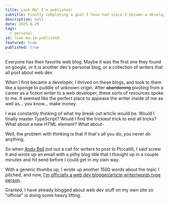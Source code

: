 ```yaml
---
title: Look Ma! I'm published!
subtitle: Finally completing a goal I have had since I became a developer.
description: null
date: 2025-8-29
tags:
  - personal
id: look-ma-im-published
featured: true
published: true
---
```


Everyone has their favorite web blog. Maybe it was the first one they found on google, or it is another dev's personal blog, or a collection of writers that all post about web dev.

When I first became a developer, I thrived on these blogs, and took to them like a sponge to puddle of unknown origin. After ~~abandoning~~ pivoting from a career as a fiction writer to a web developer, these sorts of resources spoke to me. It seemed like the perfect place to appease the writer inside of me as well as... you know... make money.

I was constantly thinking of what my break out article would be. Would I finally master TypeScript? Would I find the trickiest trick to end all tricks? What about a new HTML element? What about-

Well, the problem with thinking is that if that's all you do, you never *do* anything.

So when [Andy Bell](https://piccalil.li/author/andy-bell/) put out a call for writers to post to Piccalilli, I said screw it and wrote up an email with a pithy blog title that I thought up in a couple minutes and hit send before I could get in my own way.

With a generic thumbs up, I wrote up another 1500 words about the topic I pitched, and now, [I'm officially a web dev blogger/article writer/words type person](https://piccalil.li/blog/functional-custom-elements-the-easy-way/).

Granted, I have already blogged about web dev stuff on my own site so "official" is doing some heavy lifting.

